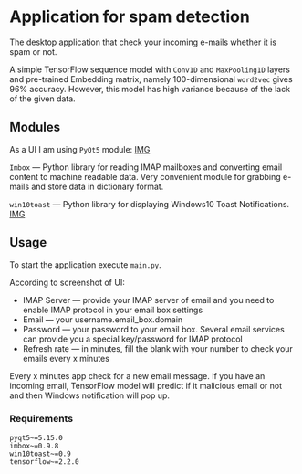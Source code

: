 # Application for spam detection
The desktop application that check your incoming e-mails whether it is spam or not.

A simple TensorFlow sequence model with ```Conv1D``` and ```MaxPooling1D``` layers and pre-trained Embedding matrix, 
namely 100-dimensional ```word2vec``` gives 96% accuracy. However, this model has high variance because of the lack of the given data.

## Modules
As a UI I am using ```PyQt5``` module:
[IMG](https://github.com/aqua1907/phishing_email/blob/master/images/Annotation%202020-07-15%20162424.png)

```Imbox``` — Python library for reading IMAP mailboxes and converting email content to machine readable data. Very convenient 
module for grabbing e-mails and store data in dictionary format.

```win10toast``` — Python library for displaying Windows10 Toast Notifications.
[IMG](https://github.com/aqua1907/phishing_email/blob/master/images/Annotation%202020-07-15%20155458.png)

## Usage
To start the application execute ```main.py```.

According to screenshot of UI:

- IMAP Server — provide your IMAP server of email and you need to enable IMAP protocol in your email box settings
- Email — your username.email_box.domain
- Password — your password to your email box. Several email services can provide you a special key/password for IMAP protocol
- Refresh rate — in minutes, fill the blank with your number to check your emails every x minutes

Every x minutes app check for a new email message. If you have an incoming email, TensorFlow model will predict if it malicious email or not
and then Windows notification will pop up.

### Requirements
```
pyqt5~=5.15.0
imbox~=0.9.8
win10toast~=0.9
tensorflow~=2.2.0
```
